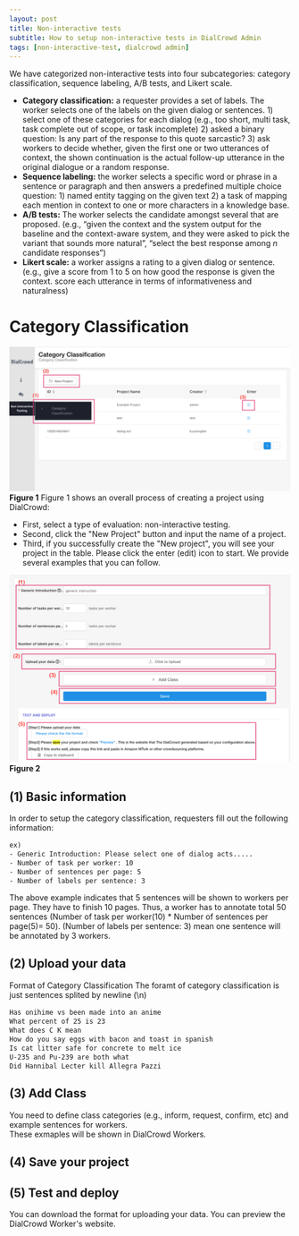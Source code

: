 ```yaml
---
layout: post
title: Non-interactive tests
subtitle: How to setup non-interactive tests in DialCrowd Admin
tags: [non-interactive-test, dialcrowd admin]
---
```


We have categorized non-interactive tests into four subcategories: category classification, sequence labeling, A/B tests, and Likert scale.
- **Category classification:** a requester provides a set of labels. The worker selects one of the labels on the given dialog or sentences. 1) select one of these categories for each dialog (e.g., too short, multi task, task complete out of scope, or task incomplete) 2) asked a binary question: Is any part of the response to this quote sarcastic? 3)  ask workers to decide whether, given the first one or two utterances of context, the shown continuation is the actual follow-up utterance in the original dialogue or a random response.
-  **Sequence labeling:** the worker selects a specific word or phrase in a sentence or paragraph and then answers a predefined multiple choice question:  1) named entity tagging on the given text 2) a task of mapping each mention in context to one or more characters in a knowledge base.
- **A/B tests:** The worker selects the candidate amongst several that are proposed. (e.g., “given the context and the system output for the baseline and the context-aware system, and they were asked to pick the variant that sounds more natural”, “select the best response among $n$ candidate responses”) 
- **Likert scale:**  a worker assigns a rating to a given dialog or sentence. (e.g., give a score from 1 to 5 on how good the response is given the context. score each utterance in terms of informativeness and naturalness) 

# Category Classification
![Image](../img/noninteractive1.png)
**Figure 1**
Figure 1 shows an overall process of creating a project using DialCrowd:

- First, select a type of evaluation: non-interactive testing.
- Second, click the "New Project" button and input the name of a project.
- Third, if you successfully create the "New project", you will see your project in the table. Please click the enter (edit) icon to start. We provide several examples that you can follow.

![Image](../img/noninteractive2.png)
**Figure 2**

## (1) Basic information 
In order to setup the category classification, requesters fill out the following information:
```
ex)
- Generic Introduction: Please select one of dialog acts.....
- Number of task per worker: 10
- Number of sentences per page: 5 
- Number of labels per sentence: 3
```
The above example indicates that 5 sentences will be shown to workers per page. They have to finish 10 pages. Thus, a worker has to annotate total 50 sentences (Number of task per worker(10) * Number of sentences per page(5)= 50). (Number of labels per sentence: 3) mean one sentence will be annotated by 3 workers. 


## (2) Upload your data
Format of Category Classification
The foramt of category classification is just sentences splited by newline (\n)
```
Has onihime vs been made into an anime
What percent of 25 is 23
What does C K mean
How do you say eggs with bacon and toast in spanish
Is cat litter safe for concrete to melt ice
U-235 and Pu-239 are both what
Did Hannibal Lecter kill Allegra Pazzi
```

## (3) Add Class
You need to define class categories (e.g., inform, request, confirm, etc) and example sentences for workers.  
These exmaples will be shown in DialCrowd Workers. 

## (4) Save your project
## (5) Test and deploy
You can download the format for uploading your data. You can preview the DialCrowd Worker's website. 





